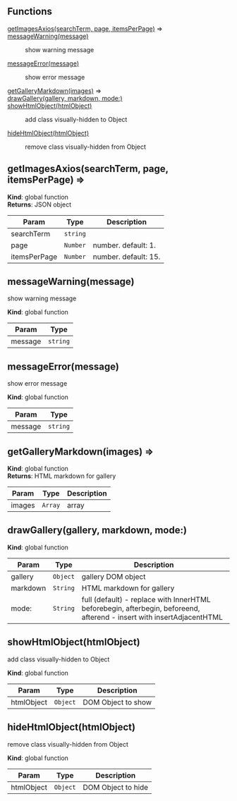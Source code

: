 ## Functions

<dl>
<dt><a href="#getImagesAxios">getImagesAxios(searchTerm, page, itemsPerPage)</a> ⇒</dt>
<dd></dd>
<dt><a href="#messageWarning">messageWarning(message)</a></dt>
<dd><p>show warning message</p>
</dd>
<dt><a href="#messageError">messageError(message)</a></dt>
<dd><p>show error message</p>
</dd>
<dt><a href="#getGalleryMarkdown">getGalleryMarkdown(images)</a> ⇒</dt>
<dd></dd>
<dt><a href="#drawGallery">drawGallery(gallery, markdown, mode:)</a></dt>
<dd></dd>
<dt><a href="#showHtmlObject">showHtmlObject(htmlObject)</a></dt>
<dd><p>add class visually-hidden to Object</p>
</dd>
<dt><a href="#hideHtmlObject">hideHtmlObject(htmlObject)</a></dt>
<dd><p>remove class visually-hidden from Object</p>
</dd>
</dl>

<a name="getImagesAxios"></a>

## getImagesAxios(searchTerm, page, itemsPerPage) ⇒
**Kind**: global function  
**Returns**: JSON object  

| Param | Type | Description |
| --- | --- | --- |
| searchTerm | <code>string</code> |  |
| page | <code>Number</code> | number. default: 1. |
| itemsPerPage | <code>Number</code> | number. default: 15. |

<a name="messageWarning"></a>

## messageWarning(message)
show warning message

**Kind**: global function  

| Param | Type |
| --- | --- |
| message | <code>string</code> | 

<a name="messageError"></a>

## messageError(message)
show error message

**Kind**: global function  

| Param | Type |
| --- | --- |
| message | <code>string</code> | 

<a name="getGalleryMarkdown"></a>

## getGalleryMarkdown(images) ⇒
**Kind**: global function  
**Returns**: HTML markdown for gallery  

| Param | Type | Description |
| --- | --- | --- |
| images | <code>Array</code> | array |

<a name="drawGallery"></a>

## drawGallery(gallery, markdown, mode:)
**Kind**: global function  

| Param | Type | Description |
| --- | --- | --- |
| gallery | <code>Object</code> | gallery DOM object |
| markdown | <code>String</code> | HTML markdown for gallery |
| mode: | <code>String</code> | full (default) - replace with InnerHTML beforebegin, afterbegin, beforeend, afterend - insert with insertAdjacentHTML |

<a name="showHtmlObject"></a>

## showHtmlObject(htmlObject)
add class visually-hidden to Object

**Kind**: global function  

| Param | Type | Description |
| --- | --- | --- |
| htmlObject | <code>Object</code> | DOM Object to show |

<a name="hideHtmlObject"></a>

## hideHtmlObject(htmlObject)
remove class visually-hidden from Object

**Kind**: global function  

| Param | Type | Description |
| --- | --- | --- |
| htmlObject | <code>Object</code> | DOM Object to hide |

